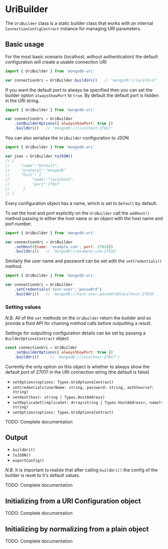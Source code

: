 # UriBuilder

The `UriBuilder` class is a static builder class that works with an internal `ConnectionConfigContract` instance for managing URI parameters.


## Basic usage

For the most basic scenario (localhost, without authentication) the default configuration will create a usable connection URI

```js
import { UriBuilder } from 'mongodb-uri'

var connectionUri = UriBuilder.buildUri()   // 'mongodb://localhost'
```

If you want the default port to always be specified then you can set the builder option `alwaysShowPort` to `true`. By default the default port is hidden in the URI string.

```js
import { UriBuilder } from 'mongodb-uri'

var connectionUri = UriBuilder
    .setBuilderOptions({ alwaysShowPort: true })
    .buildUri()   // 'mongodb://localhost:27017'
```

You can also serialize the `UriBuilder` configuration to JSON

```js
import { UriBuilder } from 'mongodb-uri'

var json = UriBuilder.toJSON()   
// {
//     "name":"Default",
//     "protocol":"mongodb"
//     "host": {
//          "name":"localhost",
//          "port":27017
//      }
// }
```

Every configuration object has a name, which is set to `Default` by default. 

To set the host and port explicitly on the `UriBuilder` call the `addHost()` method passing in either the host name or an object with the host name and port number.

```js
import { UriBuilder } from 'mongodb-uri'

var connectionUri = UriBuilder
    .setHost({name: 'example.com', port: 27018})
    .buildUri()   // 'mongodb://example.com:27018'
```

Similarly the user name and password can be set with the `setCredentials()` method.

```js
import { UriBuilder } from 'mongodb-uri'

var connectionUri = UriBuilder
    .setCredentials('test-user','passw0rd')
    .buildUri()   // 'mongodb://test-user:passw0rd@localhost:27018'
```

### Setting values

*N.B.* All of the `set` methods on the `UriBuilder` return the builder and so provide a fluid API for chaining method calls before outputting a result.

Settings for outputting configuration details can be set by passing a `BuilderOptionsContract` object

```js
const connectionUri = UriBuilder
    .setBuilderOptions({ alwaysShowPort: true })
    .buildUri()     // 'mongodb://localhost:27017')
```

Currently the only option on this object is whether to always show the default port of 27017 in the URI connection string (the default is false)

* `setOptions(options: Types.UriOptionsContract)`
* `setCredentials(userName: string, password: string, authSource?: string)`
* `setHost(host: string | Types.HostAddress)`
* `setReplicaSet(replicaSet: Array<string | Types.HostAddress>, name?: string)`
* `setOptions(options: Types.UriOptionsContract)`

TODO: Complete documentation

## Output

* `buildUri()`
* `toJSON()`
* `exportConfig()`

*N.B.* It is important to realize that after calling `buildUri()` the config of the builder is reset to it's default values.

TODO: Complete documentation

## Initializing from a URI Configuration object

TODO: Complete documentation

## Initializing by normalizing from a plain object

TODO: Complete documentation
